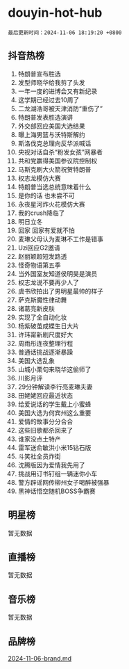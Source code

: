 # douyin-hot-hub

`最后更新时间：2024-11-06 18:19:20 +0800`

## 抖音热榜

1. 特朗普宣布胜选
1. 发型师晓华给我剪了头发
1. 一年一度的进博会又有新纪录
1. 这学期已经过去10周了
1. 二龙湖浩哥被天津消防“重伤了”
1. 特朗普发表胜选演讲
1. 外交部回应美国大选结果
1. 曝上海男篮与沃特斯解约
1. 斯洛伐克总理向反华派喊话
1. 央视对话自杀“粉发女孩”网暴者
1. 共和党赢得美国参议院控制权
1. 马斯克刷大火箭祝贺特朗普
1. 权志龙模仿大赛
1. 特朗普当选总统意味着什么
1. 是你的话 也未尝不可
1. 永夜星河炸火花模仿大赛
1. 我的crush降临了
1. 明日立冬
1. 回家 回家有爱就不怕
1. 麦琳父母认为麦琳不工作是错事
1. Uzi回应G2邀请
1. 赵丽颖超短发路透
1. 怪奇物语第五季
1. 当外国室友知道侯明昊是演员
1. 权志龙说不要再少人了
1. 虞书欣拍出了男明星最帅的样子
1. 萨克斯魔性律动舞
1. 诸葛亮新皮肤
1. 实现了全自动化妆
1. 杨紫破茧成蝶生日大片
1. 许玮甯新剧尺度好大
1. 周雨彤连夜整理行程
1. 普通话挑战逐渐暴躁
1. 美国大选乱象
1. 山城小栗旬来晓华这偷师了
1. 川影月评
1. 29分钟解读李行亮麦琳夫妻
1. 田姥姥回应最近状态
1. 给爱说话的学生戴上小蜜蜂
1. 美国大选为何宾州这么重要
1. 爱情的故事分分合合
1. 这些旧歌都杀回来了
1. 谁家没点土特产
1. 雷军送俞敏洪小米15钻石版
1. 斗笑社全员炸街
1. 沈腾版因为爱情我先用了
1. 挑战用订书钉组一辆迷你小车
1. 警方辟谣网传柳州女子喝醉被强暴
1. 黑神话悟空随机BOSS争霸赛

## 明星榜

暂无数据

## 直播榜

暂无数据

## 音乐榜

暂无数据

## 品牌榜

[2024-11-06-brand.md](2024-11-06-brand.md)
